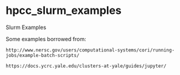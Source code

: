 # hpcc_slurm_examples
Slurm Examples

Some examples borrowed from:

    http://www.nersc.gov/users/computational-systems/cori/running-jobs/example-batch-scripts/
    
    https://docs.ycrc.yale.edu/clusters-at-yale/guides/jupyter/
